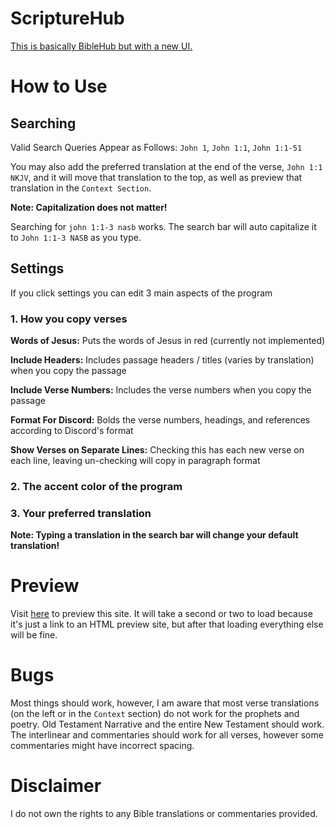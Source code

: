 # ScriptureHub

[This is basically BibleHub but with a new UI.](https://mastertemple.github.io/scripturehub)

# How to Use

<!-- ### Navigation
Left: The Selected Passage in Several Translations
Right: C -->

## Searching

Valid Search Queries Appear as Follows: `John 1`, `John 1:1`, `John 1:1-51`

You may also add the preferred translation at the end of the verse, `John 1:1 NKJV`, and it will move that translation to the top, as well as preview that translation in the `Context Section`.

**Note: Capitalization does not matter!**

Searching for `john 1:1-3 nasb` works. The search bar will auto capitalize it to `John 1:1-3 NASB` as you type.

## Settings

If you click settings you can edit 3 main aspects of the program

### **1.** How you copy verses

**Words of Jesus:** Puts the words of Jesus in red (currently not implemented)

**Include Headers:** Includes passage headers / titles (varies by translation) when you copy the passage

**Include Verse Numbers:** Includes the verse numbers when you copy the passage

**Format For Discord:** Bolds the verse numbers, headings, and references according to Discord's format

**Show Verses on Separate Lines:** Checking this has each new verse on each line, leaving un-checking will copy in paragraph format

### **2.** The accent color of the program

### **3.** Your preferred translation

**Note: Typing a translation in the search bar will change your default translation!**

# Preview

Visit [here](https://mastertemple.github.io/ScriptureHub) to preview this site. It will take a second or two to load because it's just a link to an HTML preview site, but after that loading everything else will be fine.

# Bugs

Most things should work, however, I am aware that most verse translations (on the left or in the `Context` section) do not work for the prophets and poetry. Old Testament Narrative and the entire New Testament should work. The interlinear and commentaries should work for all verses, however some commentaries might have incorrect spacing.

# Disclaimer

I do not own the rights to any Bible translations or commentaries provided.
